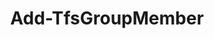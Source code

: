 ﻿---
title: Add-TfsGroupMember
breadcrumbs: [ "Identity", "Group" ]
parent: "Identity.Group"
description: "Adds group members to an Azure DevOps group. "
remarks: 
parameterSets: 
  "_All_": [ Collection, Group, Member, Server ] 
  "__AllParameterSets":  
    Member: 
      type: "object"  
      position: "0"  
      required: true  
    Group: 
      type: "object"  
      position: "1"  
      required: true  
    Collection: 
      type: "object"  
    Server: 
      type: "object" 
parameters: 
  - name: "Member" 
    description: "Specifies the member (user or group) to add to the given group. " 
    required: true 
    globbing: false 
    pipelineInput: "true (ByValue)" 
    position: 0 
    type: "object" 
  - name: "Group" 
    description: "Specifies the group to which the member is added. " 
    required: true 
    globbing: false 
    position: 1 
    type: "object" 
  - name: "Collection" 
    description: "Specifies the URL to the Team Project Collection or Azure DevOps Organization to connect to, a TfsTeamProjectCollection object (Windows PowerShell only), or a VssConnection object. You can also connect to an Azure DevOps Services organizations by simply providing its name instead of the full URL. For more details, see the Get-TfsTeamProjectCollection cmdlet. When omitted, it defaults to the connection set by Connect-TfsTeamProjectCollection (if any). " 
    globbing: false 
    type: "object" 
    aliases: [ Organization ] 
  - name: "Organization" 
    description: "Specifies the URL to the Team Project Collection or Azure DevOps Organization to connect to, a TfsTeamProjectCollection object (Windows PowerShell only), or a VssConnection object. You can also connect to an Azure DevOps Services organizations by simply providing its name instead of the full URL. For more details, see the Get-TfsTeamProjectCollection cmdlet. When omitted, it defaults to the connection set by Connect-TfsTeamProjectCollection (if any). This is an alias of the Collection parameter." 
    globbing: false 
    type: "object" 
    aliases: [ Organization ] 
  - name: "Server" 
    description: "Specifies the URL to the Team Foundation Server to connect to, a TfsConfigurationServer object (Windows PowerShell only), or a VssConnection object. When omitted, it defaults to the connection set by Connect-TfsConfiguration (if any). For more details, see the Get-TfsConfigurationServer cmdlet. " 
    globbing: false 
    type: "object"
inputs: 
  - type: "System.Object" 
    description: "Specifies the member (user or group) to add to the given group. "
outputs: 
notes: 
relatedLinks: 
  - text: "Online Version:" 
    uri: "https://tfscmdlets.dev/docs/cmdlets/Identity/Group/Add-TfsGroupMember"
aliases: 
examples: 
---
